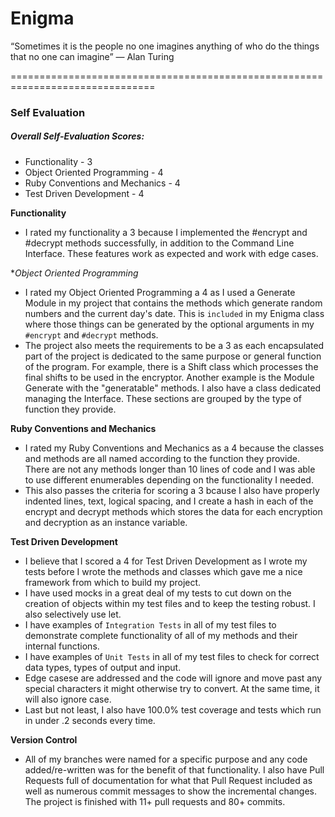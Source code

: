 # Enigma


“Sometimes it is the people no one imagines anything of who do the things that no one can imagine”
― Alan Turing

===============================================================================
### Self Evaluation

##### Overall Self-Evaluation Scores:
- Functionality - 3
- Object Oriented Programming - 4
- Ruby Conventions and Mechanics - 4
- Test Driven Development - 4

**Functionality**
- I rated my functionality a 3 because I implemented the #encrypt and #decrypt methods successfully, in addition to the Command Line Interface. These features work as expected and work with edge cases.

**Object Oriented Programming*
- I rated my Object Oriented Programming a 4 as I used a Generate Module in my project that contains the methods which generate random numbers and the current day's date.  This is `included` in my Enigma class where those things can be generated by the optional arguments in my `#encrypt` and `#decrypt` methods.
- The project also meets the requirements to be a 3 as each encapsulated part of the project is dedicated to the same purpose or general function of the program.  For example, there is a Shift class which processes the final shifts to be used in the encryptor.  Another example is the Module Generate with the "generatable" methods.  I also have a class dedicated managing the Interface.  These sections are grouped by the type of function they provide.

**Ruby Conventions and Mechanics**
- I rated my Ruby Conventions and Mechanics as a 4 because the classes and methods are all named according to the function they provide.   There are not any methods longer than 10 lines of code and I was able to use different enumerables depending on the functionality I needed.
- This also passes the criteria for scoring a 3 bcause I also have properly indented lines, text, logical spacing, and I create a hash in each of the encrypt and decrypt methods which stores the data for each encryption and decryption as an instance variable.  

**Test Driven Development**
- I believe that I scored a 4 for Test Driven Development as I wrote my tests before I wrote the methods and classes which gave me a nice framework from which to build my project.
- I have used mocks in a great deal of my tests to cut down on the creation of objects within my test files and to keep the testing robust.  I also selectively use let.
- I have examples of `Integration Tests` in all of my test files to demonstrate complete functionality of all of my methods and their internal functions.  
- I have examples of `Unit Tests` in all of my test files to check for correct data types, types of output and input.
- Edge casese are addressed and the code will ignore and move past any special characters it might otherwise try to convert.  At the same time, it will also ignore case.
- Last but not least, I also have 100.0% test coverage and tests which run in under .2 seconds every time.

**Version Control**
- All of my branches were named for a specific purpose and any code added/re-written was for the benefit of that functionality.  I also have Pull Requests full of documentation for what that Pull Request included as well as numerous commit messages to show the incremental changes.  The project is finished with 11+ pull requests and 80+ commits.
